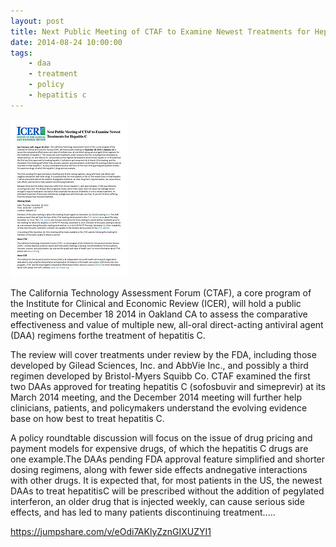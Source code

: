 ```yaml
---
layout: post
title: Next Public Meeting of CTAF to Examine Newest Treatments for Hepatitis C
date: 2014-08-24 10:00:00
tags:
    - daa
    - treatment
    - policy
    - hepatitis c
---
```


![](/assets/images/next-public-meeting-of-ctaf-to-examine-newest-treatments-for-hepatitis-c.jpg)

The California Technology Assessment Forum (CTAF), a core program of the Institute for Clinical and Economic Review (ICER), will hold a public meeting on December 18 2014 in Oakland CA to assess the comparative effectiveness and value of multiple new, all-oral direct-acting antiviral agent (DAA) regimens forthe treatment of hepatitis C.

The review will cover treatments under review by the FDA, including those developed by Gilead Sciences, Inc. and AbbVie Inc., and possibly a third regimen developed by Bristol-Myers Squibb Co. CTAF examined the first two DAAs approved for treating hepatitis C (sofosbuvir and simeprevir) at its March 2014 meeting, and the December 2014 meeting will further help clinicians, patients, and policymakers understand the evolving evidence base on how best to treat hepatitis C.

A policy roundtable discussion will focus on the issue of drug pricing and payment models for expensive drugs, of which the hepatitis C drugs are one example.The DAAs pending FDA approval feature simplified and shorter dosing regimens, along with fewer side effects andnegative interactions with other drugs. It is expected that, for most patients in the US, the newest DAAs to treat hepatitisC will be prescribed without the addition of pegylated interferon, an older drug that is injected weekly, can cause serious side effects, and has led to many patients discontinuing treatment.....

<https://jumpshare.com/v/eOdi7AKlyZznGIXUZYI1>